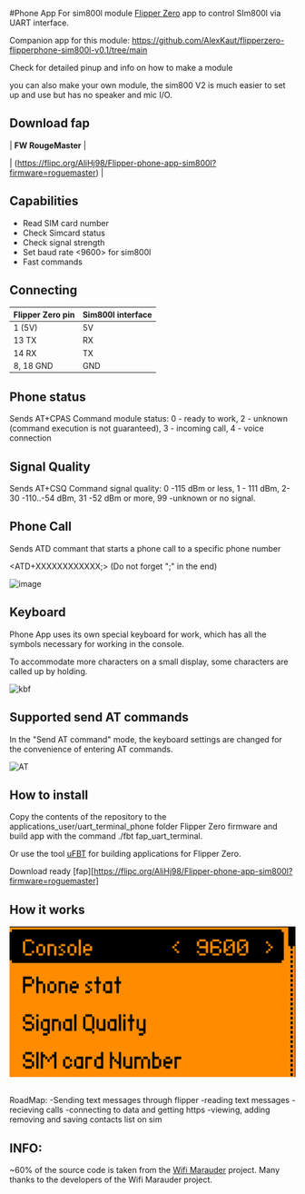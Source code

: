 #Phone App For sim800l module
[Flipper Zero](https://flipperzero.one/) app to control SIm800l via UART interface.

Companion app for this module:
https://github.com/AlexKaut/flipperzero-flipperphone-sim800l-v0.1/tree/main 

Check for detailed pinup and info on how to make a module

you can also make your own module, the sim800 V2 is much easier to set up and use but has no speaker and mic I/O.
## Download fap
|  **FW RougeMaster** |

| (https://flipc.org/AliHj98/Flipper-phone-app-sim800l?firmware=roguemaster) |

## Capabilities
- Read SIM card number
- Check Simcard status
- Check signal strength
- Set baud rate <9600> for sim800l
- Fast commands

## Connecting
| Flipper Zero pin |Sim800l interface|
| ---------------- | --------------- |
| 1 (5V)           | 5V              |
| 13 TX            | RX              |
| 14 RX            | TX              |
|8, 18 GND         | GND             |

## Phone status
Sends AT+CPAS Command
module status: 0 - ready to work, 2 - unknown (command execution is not guaranteed), 
3 - incoming call, 4 - voice connection

## Signal Quality
Sends AT+CSQ Command
signal quality: 0 -115 dBm or less, 1 - 111 dBm, 2-30 -110..-54 dBm, 31 -52 dBm or more,
99 -unknown or no signal.

## Phone Call
Sends ATD commant that starts a phone call to a specific phone number

<ATD+XXXXXXXXXXXX;> (Do not forget ";" in the end)

![image](https://github.com/AliHj98/Flipper-phone-app-sim800l/assets/99630322/9dffe2c1-a272-4ab1-8879-be632e0f2351)


## Keyboard
Phone App uses its own special keyboard for work, which has all the symbols necessary for working in the console.

To accommodate more characters on a small display, some characters are called up by holding.

![kbf](https://user-images.githubusercontent.com/122148894/212286637-7063f1ee-c6ff-46b9-8dc5-79a5f367fab1.png)

## Supported send AT commands
In the "Send AT command" mode, the keyboard settings are changed for the convenience of entering AT commands.

![AT](https://user-images.githubusercontent.com/122148894/230785072-319fe5c9-deca-49f9-bfe4-5ace89d38d53.png)


## How to install
Copy the contents of the repository to the applications_user/uart_terminal_phone folder Flipper Zero firmware and build app with the command ./fbt fap_uart_terminal.

Or use the tool [uFBT](https://github.com/flipperdevices/flipperzero-ufbt) for building applications for Flipper Zero.

Download ready [fap][https://flipc.org/AliHj98/Flipper-phone-app-sim800l?firmware=roguemaster]

## How it works


![1f](https://github.com/AliHj98/Flipper-phone-app-sim800l/blob/main/photos/Screenshot%202023-12-07%20182019.png)


##

RoadMap:
-Sending text messages through flipper
-reading text messages
-recieving calls
-connecting to data and getting https
-viewing, adding removing and saving contacts list on sim


## INFO:

~60% of the source code is taken from the [Wifi Marauder](https://github.com/0xchocolate/flipperzero-firmware-with-wifi-marauder-companion) project. Many thanks to the developers of the Wifi Marauder project.
